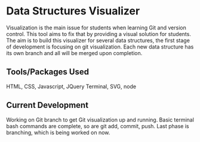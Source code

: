 # Data Structures Visualizer

Visualization is the main issue for students when learning Git and version control. This tool aims to fix that by providing a visual solution for students. The aim is to build this visualizer for several data structures, the first stage of development is focusing on git visualization. Each new data structure has its own branch and all will be merged upon completion.

## Tools/Packages Used

HTML, CSS, Javascript, JQuery Terminal, SVG, node

## Current Development

Working on Git branch to get Git visualization up and running. Basic terminal bash commands are complete, so are git add, commit, push. Last phase is branching, which is being worked on now.
